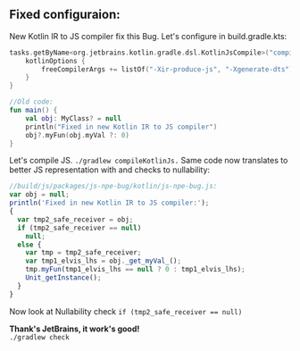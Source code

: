 ## Fixed configuraion:
New Kotlin IR to JS compiler fix this Bug.
Let's configure in build.gradle.kts:
```Kotlin
tasks.getByName<org.jetbrains.kotlin.gradle.dsl.KotlinJsCompile>("compileKotlinJs") {
    kotlinOptions {
        freeCompilerArgs += listOf("-Xir-produce-js", "-Xgenerate-dts")
    }
}
```  

```Kotlin
//Old code:
fun main() {
    val obj: MyClass? = null
    println("Fixed in new Kotlin IR to JS compiler")
    obj?.myFun(obj.myVal ?: 0)
}
```  

Let's compile JS. ```./gradlew compileKotlinJs.```
Same code now translates to better JS representation with and checks to nullability:
```JavaScript
//build/js/packages/js-npe-bug/kotlin/js-npe-bug.js:
var obj = null;
println('Fixed in new Kotlin IR to JS compiler:');
{
  var tmp2_safe_receiver = obj;
  if (tmp2_safe_receiver == null)
    null;
  else {
    var tmp = tmp2_safe_receiver;
    var tmp1_elvis_lhs = obj._get_myVal_();
    tmp.myFun(tmp1_elvis_lhs == null ? 0 : tmp1_elvis_lhs);
    Unit_getInstance();
  }
}
```
  
Now look at Nullability check ```if (tmp2_safe_receiver == null)``` 


**Thank's JetBrains, it work's good!**    
```./gradlew check```  
